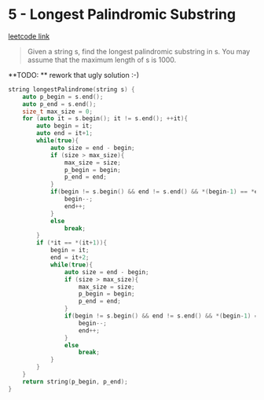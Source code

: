 # 5 - Longest Palindromic Substring

[leetcode link](https://leetcode.com/problems/longest-palindromic-substring/)

> Given a string s, find the longest palindromic substring in s. You may assume that the maximum length of s is 1000.

**TODO: ** rework that ugly solution :-)

```cpp
string longestPalindrome(string s) {
    auto p_begin = s.end();
    auto p_end = s.end();
    size_t max_size = 0;
    for (auto it = s.begin(); it != s.end(); ++it){
        auto begin = it;
        auto end = it+1;
        while(true){
            auto size = end - begin;
            if (size > max_size){
                max_size = size;
                p_begin = begin;
                p_end = end;
            }
            if(begin != s.begin() && end != s.end() && *(begin-1) == *end ){
                begin--;
                end++;
            }
            else
                break;
        }
        if (*it == *(it+1)){
            begin = it;
            end = it+2;
            while(true){
                auto size = end - begin;
                if (size > max_size){
                    max_size = size;
                    p_begin = begin;
                    p_end = end;
                }
                if(begin != s.begin() && end != s.end() && *(begin-1) == *end ){
                    begin--;
                    end++;
                }
                else
                    break;
            }
        }
    }
    return string(p_begin, p_end);
}
```
